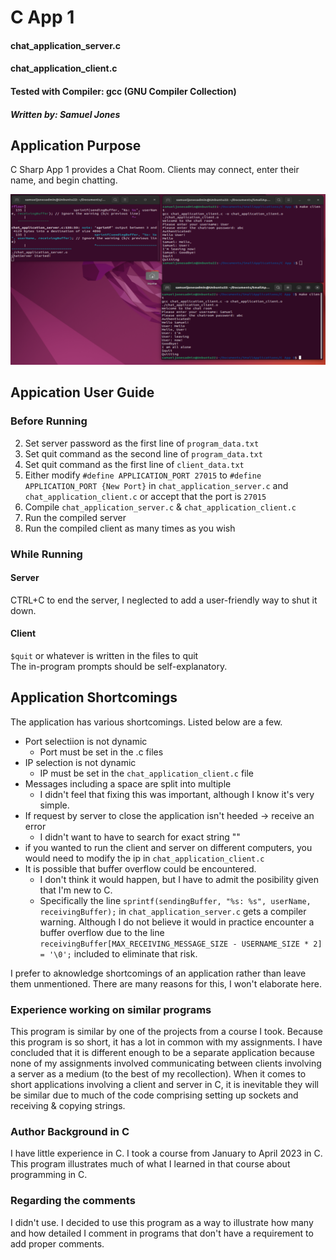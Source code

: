 # C App 1
#### chat_application_server.c
#### chat_application_client.c
#### Tested with Compiler: gcc (GNU Compiler Collection)
##### Written by: Samuel Jones
####

## Application Purpose
C Sharp App 1 provides a Chat Room. Clients may connect, enter their name, and begin chatting.

![Application Running on Ubuntu](https://github.com/notsamj/Personal-Projects/blob/master/C%20App%201/Runtime%20Screenshots/runtime_example1.png?raw=true)

## Appication User Guide
### Before Running
2. Set server password as the first line of `program_data.txt`
3. Set quit command as the second line of `program_data.txt`
4. Set quit command as the first line of `client_data.txt`
5. Either modify `#define APPLICATION_PORT 27015` to `#define APPLICATION_PORT {New Port}` in
`chat_application_server.c` and `chat_application_client.c` or accept that the port is `27015`
6. Compile `chat_application_server.c` & `chat_application_client.c`
7. Run the compiled server
8. Run the compiled client as many times as you wish

### While Running
#### Server
CTRL+C to end the server, I neglected to add a user-friendly way to shut it down.

#### Client
`$quit` or whatever is written in the files to quit\
The in-program prompts should be self-explanatory.

## Application Shortcomings
The application has various shortcomings. Listed below are a few.
- Port selectiion is not dynamic
  - Port must be set in the .c files
- IP selection is not dynamic
  - IP must be set in the `chat_application_client.c` file
- Messages including a space are split into multiple
  - I didn't feel that fixing this was important, although I know it's very simple.
- If request by server to close the application isn't heeded -> receive an error
  - I didn't want to have to search for exact string ""
- if you wanted to run the client and server on different computers, you would need to modify the ip in `chat_application_client.c`
- It is possible that buffer overflow could be encountered.
  - I don't think it would happen, but I have to admit the posibility given that I'm new to C.
  - Specifically the line `sprintf(sendingBuffer, "%s: %s", userName, receivingBuffer);` in `chat_application_server.c`
  gets a compiler warning. Although I do not believe it would in practice encounter a buffer overflow due to the line `receivingBuffer[MAX_RECEIVING_MESSAGE_SIZE - USERNAME_SIZE * 2] = '\0';`
  included to eliminate that risk.
  
I prefer to aknowledge shortcomings of an application rather than leave them unmentioned. There are many reasons for this, I won't elaborate here.

### Experience working on similar programs
This program is similar by one of the projects from a course I took. Because this program is so short, it has a lot in common with my assignments. I have concluded
that it is different enough to be a separate application because none of my assignments involved communicating between clients involving
a server as a medium (to the best of my recollection). When it comes to short applications involving a client and server
in C, it is inevitable they will be similar due to much of the code comprising setting up sockets and receiving & copying strings. 

### Author Background in C
I have little experience in C. I took a course from January to April 2023 in C. This program illustrates much of what I learned
in that course about programming in C.

### Regarding the comments
I didn't use. I decided to use this program as a way to illustrate how many and how detailed
I comment in programs that don't have a requirement to add proper comments.